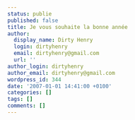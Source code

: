 ```yaml
---
status: publie
published: false
title: Je vous souhaite la bonne année
author:
  display_name: Dirty Henry
  login: dirtyhenry
  email: dirtyhenry@gmail.com
  url: ''
author_login: dirtyhenry
author_email: dirtyhenry@gmail.com
wordpress_id: 344
date: '2007-01-01 14:41:00 +0100'
categories: []
tags: []
comments: []
---
```


